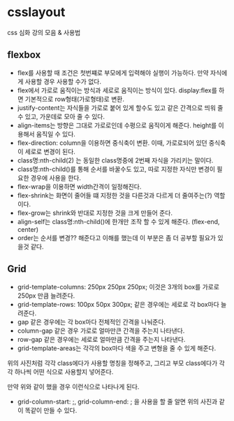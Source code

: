 # csslayout

css 심화 강의 모음 & 사용법

## flexbox

* flex를 사용할 때 조건은 첫번쨰로 부모에게 입력해야 실행이 가능하다. 만약 자식에게 사용할 경우 사용할 수가 없다.
* flex에서 가로로 움직이는 방식과 세로로 움직이는 방식이 있다. display:flex를 하면 기본적으로 row형태(가로형태)로 변환.
* justify-content는 자식들을 가로로 붙어 있게 할수도 있고 같은 간격으로 띄워 줄 수 있고, 가운데로 모아 줄 수 있다.
* align-items는 방향은 그대로 가로로인데 수평으로 움직이게 해준다. height를 이용해서 움직일 수 있다.
* flex-direction: column을 이용하면 중식축이 변환. 이때, 가로로되어 있던 중식축이 세로로 변경이 된다.
* class명:nth-child(2) 는 동일한 class명중에 2번째 자식을 가리키는 말이다.
* class명:nth-child()를 통해 순서를 바꿀수도 있고, 따로 지정한 자식만 변경이 필요한 경우에 사용을 한다.
* flex-wrap을 이용하면 width간격이 일정해진다.
* flex-shrink는 화면이 줄어들 떄 지정한 것을 다른것과 다르게 더 줄여주는(?) 역할이다.
* flex-grow는 shrink와 반대로 지정한 것을 크게 만들어 준다.
* align-self는 class명:nth-child()에 한개만 조작 할 수 있게 해준다. (flex-end, center)
* order는 순서를 변경?? 해준다고 이해를 했는데 이 부분은 좀 더 공부할 필요가 있을것 같다.

## Grid

* grid-template-columns: 250px 250px 250px; 이것은 3개의 box를 가로로 250px 만큼 늘려준다.
* grid-template-rows: 100px 50px 300px; 같은 경우에는 세로로 각 box마다 늘려준다.
* gap 같은 경우에는 각 box마다 전체적인 간격을 나눠준다.
* column-gap 같은 경우 가로로 얼마만큰 간격을 주는지 나타낸다.
* row-gap 같은 경우에는 세로로 얼마만큼 간격을 주는지 나타낸다.
* grid-template-areas는 각각의 box마다 색을 주고 변형을 줄 수 있게 해준다. 

위의 사진처럼 각각 class에다가 사용할 명칭을 정해주고, 그리고 부모 class에다가 각각 하나씩 어떤 식으로 사용할지 넣어준다.

만약 위와 같이 했을 경우 이런식으로 나타나게 된다. 

*  grid-column-start: ;, grid-column-end: ; 을 사용을 할 줄 알면 위의 사진과 같이 똑같이 만들 수 있다.
